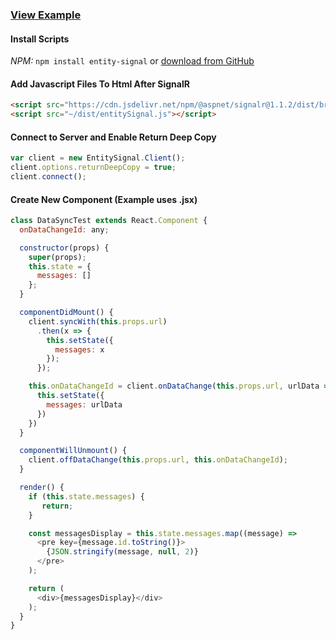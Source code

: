 ﻿### [View Example](https://entitysignal.com/example/react)


#### Install Scripts
*NPM:* `npm install entity-signal`
or
[download from GitHub](https://github.com/dustout/entitysignal/releases)

#### Add Javascript Files To Html After SignalR
```html
<script src="https://cdn.jsdelivr.net/npm/@aspnet/signalr@1.1.2/dist/browser/signalr.min.js"></script>
<script src="~/dist/entitySignal.js"></script>
```


#### Connect to Server and Enable Return Deep Copy
```javascript
var client = new EntitySignal.Client();
client.options.returnDeepCopy = true;
client.connect();
```

#### Create New Component (Example uses .jsx)
```javascript
class DataSyncTest extends React.Component {
  onDataChangeId: any;

  constructor(props) {
    super(props);
    this.state = {
      messages: []
    };
  }

  componentDidMount() {
    client.syncWith(this.props.url)
      .then(x => {
        this.setState({
          messages: x
        });
      });

    this.onDataChangeId = client.onDataChange(this.props.url, urlData => {
      this.setState({
        messages: urlData
      })
    })
  }

  componentWillUnmount() {
    client.offDataChange(this.props.url, this.onDataChangeId);
  }

  render() {
    if (this.state.messages) {
       return;
    }

    const messagesDisplay = this.state.messages.map((message) =>
      <pre key={message.id.toString()}>
        {JSON.stringify(message, null, 2)}
      </pre>
    );

    return (
      <div>{messagesDisplay}</div>
    );
  }
}
```